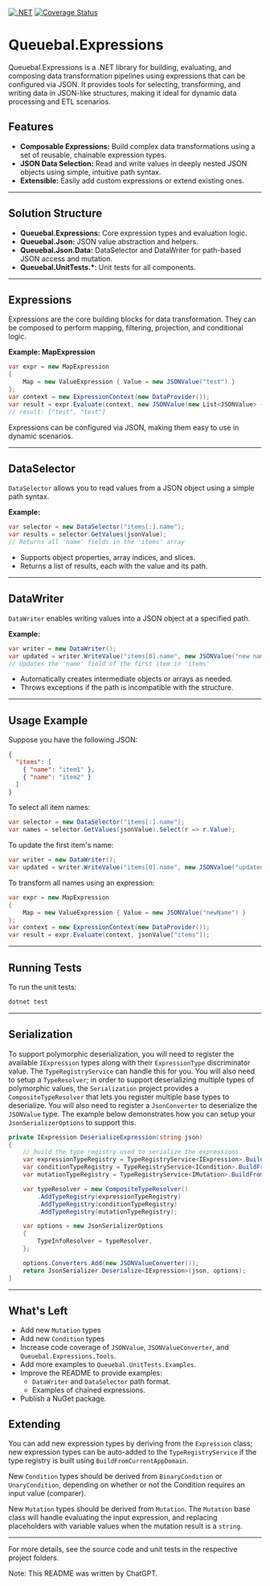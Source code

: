 [![.NET](https://github.com/LBreedlove/Queuebal.Expressions/actions/workflows/dotnet.yml/badge.svg)](https://github.com/LBreedlove/Queuebal.Expressions/actions/workflows/dotnet.yml)
[![Coverage Status](https://coveralls.io/repos/github/LBreedlove/Queuebal.Expressions/badge.svg?branch=main&kill_cache=11)](https://coveralls.io/github/LBreedlove/Queuebal.Expressions?branch=main&kill_cache=11)

# Queuebal.Expressions

Queuebal.Expressions is a .NET library for building, evaluating, and composing data transformation pipelines using expressions that can be configured via JSON. It provides tools for selecting, transforming, and writing data in JSON-like structures, making it ideal for dynamic data processing and ETL scenarios.

## Features

- **Composable Expressions:** Build complex data transformations using a set of reusable, chainable expression types.
- **JSON Data Selection:** Read and write values in deeply nested JSON objects using simple, intuitive path syntax.
- **Extensible:** Easily add custom expressions or extend existing ones.

---

## Solution Structure

- **Queuebal.Expressions:** Core expression types and evaluation logic.
- **Queuebal.Json:** JSON value abstraction and helpers.
- **Queuebal.Json.Data:** DataSelector and DataWriter for path-based JSON access and mutation.
- **Queuebal.UnitTests.\***: Unit tests for all components.

---

## Expressions

Expressions are the core building blocks for data transformation. They can be composed to perform mapping, filtering, projection, and conditional logic.

**Example: MapExpression**

```csharp
var expr = new MapExpression
{
    Map = new ValueExpression { Value = new JSONValue("test") }
};
var context = new ExpressionContext(new DataProvider());
var result = expr.Evaluate(context, new JSONValue(new List<JSONValue> { "a", "b" }));
// result: ["test", "test"]
```

Expressions can be configured via JSON, making them easy to use in dynamic scenarios.

---

## DataSelector

`DataSelector` allows you to read values from a JSON object using a simple path syntax.

**Example:**

```csharp
var selector = new DataSelector("items[:].name");
var results = selector.GetValues(jsonValue);
// Returns all 'name' fields in the 'items' array
```

- Supports object properties, array indices, and slices.
- Returns a list of results, each with the value and its path.

---

## DataWriter

`DataWriter` enables writing values into a JSON object at a specified path.

**Example:**

```csharp
var writer = new DataWriter();
var updated = writer.WriteValue("items[0].name", new JSONValue("new name"));
// Updates the 'name' field of the first item in 'items'
```

- Automatically creates intermediate objects or arrays as needed.
- Throws exceptions if the path is incompatible with the structure.

---

## Usage Example

Suppose you have the following JSON:

```json
{
  "items": [
    { "name": "item1" },
    { "name": "item2" }
  ]
}
```

To select all item names:

```csharp
var selector = new DataSelector("items[:].name");
var names = selector.GetValues(jsonValue).Select(r => r.Value);
```

To update the first item's name:

```csharp
var writer = new DataWriter();
var updated = writer.WriteValue("items[0].name", new JSONValue("updatedName"));
```

To transform all names using an expression:

```csharp
var expr = new MapExpression
{
    Map = new ValueExpression { Value = new JSONValue("newName") }
};
var context = new ExpressionContext(new DataProvider());
var result = expr.Evaluate(context, jsonValue["items"]);
```

---

## Running Tests

To run the unit tests:

```sh
dotnet test
```

---

## Serialization
To support polymorphic deserialization, you will need to register the available `IExpression` types along with their `ExpressionType` discriminator value. The `TypeRegistryService` can handle this for you. You will also need to setup a `TypeResolver`; in order to support deserializing multiple types of polymorphic values, the `Serialization` project provides a `CompositeTypeResolver` that lets you register multiple base types to deserialize.
You will also need to register a `JsonConverter` to deserialize the `JSONValue` type. The example below demonstrates how you can setup your `JsonSerializerOptions` to support this.

```csharp
private IExpression DeserializeExpression(string json)
{
    // build the type registry used to serialize the expressions
    var expressionTypeRegistry = TypeRegistryService<IExpression>.BuildFromCurrentAppDomain("ExpressionType");
    var conditionTypeRegistry = TypeRegistryService<ICondition>.BuildFromCurrentAppDomain("ConditionType");
    var mutationTypeRegistry = TypeRegistryService<IMutation>.BuildFromCurrentAppDomain("MutationType");

    var typeResolver = new CompositeTypeResolver()
        .AddTypeRegistry(expressionTypeRegistry)
        .AddTypeRegistry(conditionTypeRegistry)
        .AddTypeRegistry(mutationTypeRegistry);

    var options = new JsonSerializerOptions
    {
        TypeInfoResolver = typeResolver,
    };

    options.Converters.Add(new JSONValueConverter());
    return JsonSerializer.Deserialize<IExpression>(json, options);
}
```

---

## What's Left
* Add new `Mutation` types
* Add new `Condition` types
* Increase code coverage of `JSONValue`, `JSONValueConverter`, and `Queuebal.Expressions.Tools`.
* Add more examples to `Queuebal.UnitTests.Examples`.
* Improve the README to provide examples:
  * `DataWriter` and `DataSelector` path format.
  * Examples of chained expressions.
* Publish a NuGet package.

## Extending

You can add new expression types by deriving from the `Expression` class; new expression types can be auto-added to the `TypeRegistryService` if the type registry is built using `BuildFromCurrentAppDomain`.

New `Condition` types should be derived from `BinaryCondition` or `UnaryCondition`, depending on whether or not the Condition requires an input value (comparer).

New `Mutation` types should be derived from `Mutation`. The `Mutation` base class will handle evaluating the input expression, and replacing placeholders with variable values when the mutation result is a `string`.

---

For more details, see the source code and unit tests in the respective project folders.

Note: This README was written by ChatGPT.
